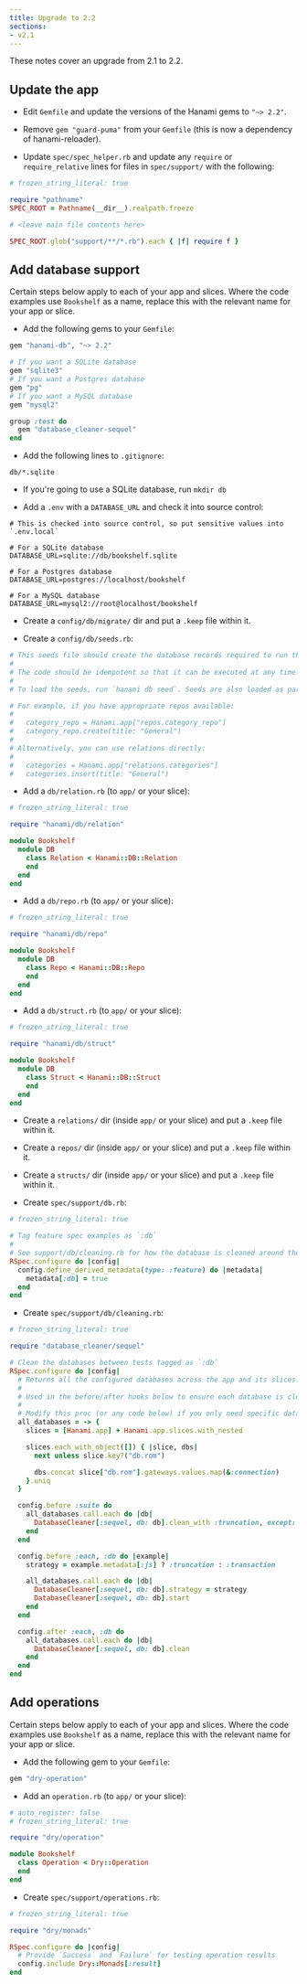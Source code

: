 ```yaml
---
title: Upgrade to 2.2
sections:
- v2.1
---
```


These notes cover an upgrade from 2.1 to 2.2.

## Update the app

- Edit `Gemfile` and update the versions of the Hanami gems to `"~> 2.2"`.

- Remove `gem "guard-puma"` from your `Gemfile` (this is now a dependency of hanami-reloader).

- Update `spec/spec_helper.rb` and update any `require` or `require_relative` lines for files in `spec/support/` with the following:

```ruby
# frozen_string_literal: true

require "pathname"
SPEC_ROOT = Pathname(__dir__).realpath.freeze

# <leave main file contents here>

SPEC_ROOT.glob("support/**/*.rb").each { |f| require f }
```

## Add database support

Certain steps below apply to each of your app and slices. Where the code examples use `Bookshelf` as a name, replace this with the relevant name for your app or slice.

- Add the following gems to your `Gemfile`:

```ruby
gem "hanami-db", "~> 2.2"

# If you want a SQLite database
gem "sqlite3"
# If you want a Postgres database
gem "pg"
# If you want a MySQL database
gem "mysql2"

group :test do
  gem "database_cleaner-sequel"
end
```

- Add the following lines to `.gitignore`:

```text
db/*.sqlite
```

- If you're going to use a SQLite database, run `mkdir db`

- Add a `.env` with a `DATABASE_URL` and check it into source control:

```shell
# This is checked into source control, so put sensitive values into `.env.local`

# For a SQLite database
DATABASE_URL=sqlite://db/bookshelf.sqlite

# For a Postgres database
DATABASE_URL=postgres://localhost/bookshelf

# For a MySQL database
DATABASE_URL=mysql2://root@localhost/bookshelf
```

- Create a `config/db/migrate/` dir and put a `.keep` file within it.

- Create a `config/db/seeds.rb`:

```ruby
# This seeds file should create the database records required to run the app.
#
# The code should be idempotent so that it can be executed at any time.
#
# To load the seeds, run `hanami db seed`. Seeds are also loaded as part of `hanami db prepare`.

# For example, if you have appropriate repos available:
#
#   category_repo = Hanami.app["repos.category_repo"]
#   category_repo.create(title: "General")
#
# Alternatively, you can use relations directly:
#
#   categories = Hanami.app["relations.categories"]
#   categories.insert(title: "General")
```

- Add a `db/relation.rb` (to `app/` or your slice):

```ruby
# frozen_string_literal: true

require "hanami/db/relation"

module Bookshelf
  module DB
    class Relation < Hanami::DB::Relation
    end
  end
end
```

- Add a `db/repo.rb` (to `app/` or your slice):

```ruby
# frozen_string_literal: true

require "hanami/db/repo"

module Bookshelf
  module DB
    class Repo < Hanami::DB::Repo
    end
  end
end
```

- Add a `db/struct.rb` (to `app/` or your slice):

```ruby
# frozen_string_literal: true

require "hanami/db/struct"

module Bookshelf
  module DB
    class Struct < Hanami::DB::Struct
    end
  end
end
```

- Create a `relations/` dir (inside `app/` or your slice) and put a `.keep` file within it.

- Create a `repos/` dir (inside `app/` or your slice) and put a `.keep` file within it.

- Create a `structs/` dir (inside `app/` or your slice) and put a `.keep` file within it.

- Create `spec/support/db.rb`:

```ruby
# frozen_string_literal: true

# Tag feature spec examples as `:db`
#
# See support/db/cleaning.rb for how the database is cleaned around these `:db` examples.
RSpec.configure do |config|
  config.define_derived_metadata(type: :feature) do |metadata|
    metadata[:db] = true
  end
end
```

- Create `spec/support/db/cleaning.rb`:

```ruby
# frozen_string_literal: true

require "database_cleaner/sequel"

# Clean the databases between tests tagged as `:db`
RSpec.configure do |config|
  # Returns all the configured databases across the app and its slices.
  #
  # Used in the before/after hooks below to ensure each database is cleaned between examples.
  #
  # Modify this proc (or any code below) if you only need specific databases cleaned.
  all_databases = -> {
    slices = [Hanami.app] + Hanami.app.slices.with_nested

    slices.each_with_object([]) { |slice, dbs|
      next unless slice.key?("db.rom")

      dbs.concat slice["db.rom"].gateways.values.map(&:connection)
    }.uniq
  }

  config.before :suite do
    all_databases.call.each do |db|
      DatabaseCleaner[:sequel, db: db].clean_with :truncation, except: ["schema_migrations"]
    end
  end

  config.before :each, :db do |example|
    strategy = example.metadata[:js] ? :truncation : :transaction

    all_databases.call.each do |db|
      DatabaseCleaner[:sequel, db: db].strategy = strategy
      DatabaseCleaner[:sequel, db: db].start
    end
  end

  config.after :each, :db do
    all_databases.call.each do |db|
      DatabaseCleaner[:sequel, db: db].clean
    end
  end
end
```

## Add operations

Certain steps below apply to each of your app and slices. Where the code examples use `Bookshelf` as a name, replace this with the relevant name for your app or slice.

- Add the following gem to your `Gemfile`:

```ruby
gem "dry-operation"
```

- Add an `operation.rb` (to `app/` or your slice):

```ruby
# auto_register: false
# frozen_string_literal: true

require "dry/operation"

module Bookshelf
  class Operation < Dry::Operation
  end
end
```

- Create `spec/support/operations.rb`:

```ruby
# frozen_string_literal: true

require "dry/monads"

RSpec.configure do |config|
  # Provide `Success` and `Failure` for testing operation results
  config.include Dry::Monads[:result]
end
```
